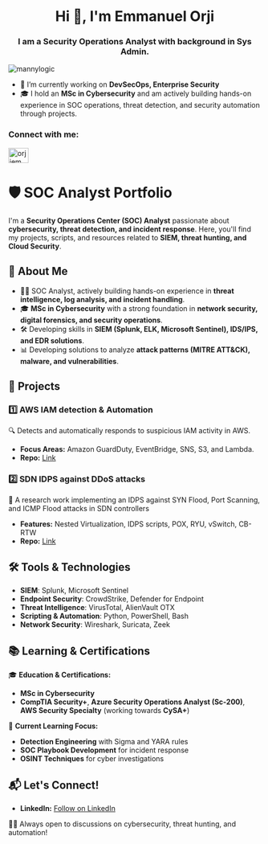 <h1 align="center">Hi 👋, I'm Emmanuel Orji</h1>
<h3 align="center">I am a Security Operations Analyst with background in Sys Admin.</h3>

<p align="left"> <img src="https://komarev.com/ghpvc/?username=mannylogic&label=Profile%20views&color=0e75b6&style=flat" alt="mannylogic" /> </p>

- 🔭 I’m currently working on **DevSecOps, Enterprise Security**
- 🎓 I hold an **MSc in Cybersecurity** and am actively building hands-on experience in SOC operations, threat detection, and security automation through projects.

<h3 align="left">Connect with me:</h3>
<p align="left">
<a href="https://linkedin.com/in/orjiemmanuelchijindu" target="blank"><img align="center" src="https://raw.githubusercontent.com/rahuldkjain/github-profile-readme-generator/master/src/images/icons/Social/linked-in-alt.svg" alt="orjiemmanuelchijindu" height="30" width="40" /></a>
</p>


# 🛡️ SOC Analyst Portfolio

I'm a **Security Operations Center (SOC) Analyst** passionate about **cybersecurity, threat detection, and incident response**. Here, you'll find my projects, scripts, and resources related to **SIEM, threat hunting, and Cloud Security**. 

## 📌 About Me
- 👨‍💻 SOC Analyst, actively building hands-on experience in **threat intelligence, log analysis, and incident handling**.
- 🎓 **MSc in Cybersecurity** with a strong foundation in **network security, digital forensics, and security operations**.
- 🛠 Developing skills in **SIEM (Splunk, ELK, Microsoft Sentinel), IDS/IPS, and EDR solutions**.
- 📊 Developing solutions to analyze **attack patterns (MITRE ATT&CK), malware, and vulnerabilities**.

## 📂 Projects

### 1️⃣ **AWS IAM detection & Automation**
🔍 Detects and automatically responds to suspicious IAM activity in AWS.
- **Focus Areas:** Amazon GuardDuty, EventBridge, SNS, S3, and Lambda.
- **Repo:** [Link](https://github.com/mannylogic/awsiam)

### 2️⃣ **SDN IDPS against DDoS attacks**
🦠 A research work implementing an IDPS against SYN Flood, Port Scanning, and ICMP Flood attacks in SDN controllers
- **Features:** Nested Virtualization, IDPS scripts, POX, RYU, vSwitch, CB-RTW
- **Repo:** [Link](https://github.com/mannylogic/SDN_IDPS)


## 🛠️ Tools & Technologies
- **SIEM**: Splunk, Microsoft Sentinel
- **Endpoint Security**: CrowdStrike, Defender for Endpoint
- **Threat Intelligence**: VirusTotal, AlienVault OTX
- **Scripting & Automation**: Python, PowerShell, Bash
- **Network Security**: Wireshark, Suricata, Zeek

## 📚 Learning & Certifications
🎓 **Education & Certifications:** 
- **MSc in Cybersecurity**
- **CompTIA Security+**, **Azure Security Operations Analyst (Sc-200)**, **AWS Security Specialty** (working towards **CySA+**)

📖 **Current Learning Focus:**
- **Detection Engineering** with Sigma and YARA rules
- **SOC Playbook Development** for incident response
- **OSINT Techniques** for cyber investigations

## 📬 Let's Connect!
- **LinkedIn:** [Follow on LinkedIn](https://www.linkedin.com/in/orjiemmanuelchijindu)


👨‍💻 Always open to discussions on cybersecurity, threat hunting, and automation!
